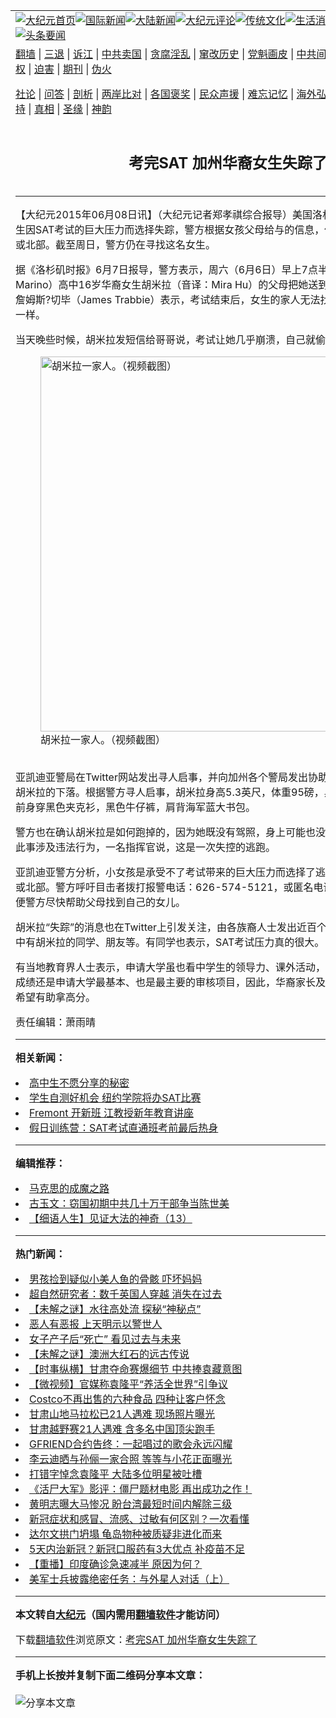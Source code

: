<a name="1" id="1" target="_blank"></a><span id="1"></span>
<table align=center border="0"><tr><td colspan="2" VALIGN=TOP><a href="https://github.com/zccjvn3110/djy/blob/master/gb/nf1351518.md#1"><img src="https://raw.githubusercontent.com/zccjvn3110/www/master/t/djy/1.jpg" title="大纪元首页" alt="大纪元首页"></a><a href="https://github.com/zccjvn3110/djy/blob/master/gb/n24hr.md#1"><img src="https://raw.githubusercontent.com/zccjvn3110/www/master/t/djy/3.jpg" title="国际新闻" alt="国际新闻"></a><a href="https://github.com/zccjvn3110/djy/blob/master/gb/nsc413.md#1"><img src="https://raw.githubusercontent.com/zccjvn3110/www/master/t/djy/4.jpg" title="大陆新闻" alt="大陆新闻"></a><a href="https://github.com/zccjvn3110/djy/blob/master/gb/news392.md#1"><img src="https://raw.githubusercontent.com/zccjvn3110/www/master/t/djy/5.jpg" title="大纪元评论" alt="大纪元评论"></a><a href="https://github.com/zccjvn3110/djy/blob/master/gb/news2007.md#1"><img src="https://raw.githubusercontent.com/zccjvn3110/www/master/t/djy/6.jpg" title="传统文化" alt="传统文化"></a><a href="https://github.com/zccjvn3110/djy/blob/master/gb/news2008.md#1"><img src="https://raw.githubusercontent.com/zccjvn3110/www/master/t/djy/7.jpg" title="生活消费" alt="生活消费"></a><a href="https://github.com/zccjvn3110/djy/blob/master/gb/ncyule.md#1"><img src="https://raw.githubusercontent.com/zccjvn3110/www/master/t/djy/8.jpg" title="娱乐休闲" alt="娱乐休闲"></a><a href="https://github.com/zccjvn3110/djy/blob/master/gb/nsc1002.md#1"><img src="https://raw.githubusercontent.com/zccjvn3110/www/master/t/djy/9.jpg" title="健康" alt="健康"></a><a href="https://github.com/zccjvn3110/djy/blob/master/gb/nf6092.md#1"><img src="https://raw.githubusercontent.com/zccjvn3110/www/master/t/djy/10a.jpg" title="独家" alt="独家"></a><a href="https://github.com/zccjvn3110/djy/blob/master/gb/nf4514.md#1"><img src="https://raw.githubusercontent.com/zccjvn3110/www/master/t/djy/12a.jpg" title="头条要闻" alt="头条要闻"></a></td></tr>
<tr><td colspan="2" VALIGN=TOP><a target="_blank" href="https://github.com/zccjvn3110/www/blob/master/README.md?zsrh#1">翻墙</a> | <a target="_blank" href="https://github.com/zccjvn3110/djy/blob/master/gb/nf5657.md#1">三退</a> | <a target="_blank" href="https://github.com/zccjvn3110/djy/blob/master/gb/nf6124.md#1">诉江</a> | <a target="_blank" href="https://github.com/zccjvn3110/djy/blob/master/gb/nf1176117.md#1">中共卖国</a> | <a target="_blank" href="https://github.com/zccjvn3110/djy/blob/master/gb/nf5773.md#1">贪腐淫乱</a> | <a target="_blank" href="https://github.com/zccjvn3110/djy/blob/master/gb/nf1176115.md#1">窜改历史</a> | <a target="_blank" href="https://github.com/zccjvn3110/djy/blob/master/gb/nf1176107.md#1">党魁画皮</a> | <a target="_blank" href="https://github.com/zccjvn3110/djy/blob/master/gb/nf1320400.md#1">中共间谍</a> | <a target="_blank" href="https://github.com/zccjvn3110/djy/blob/master/gb/nf1176114.md#1">破坏传统</a> | <a target="_blank" href="https://github.com/zccjvn3110/ntdtv/blob/master/gb/prog447_1.md#1">恶贯满盈</a> | <a target="_blank" href="https://github.com/zccjvn3110/djy/blob/master/gb/ncid278.md#1">人权</a> | <a target="_blank" href="https://github.com/zccjvn3110/djy/blob/master/gb/nf1176111.md#1">迫害</a> | <a target="_blank" href="https://gitlab.com/szzdlab/mh-qikan/blob/master/README.md#1">期刊</a> | <a target="_blank" href="https://github.com/zccjvn3110/djy/blob/master/gb/nf5562.md#1">伪火</a></p><p><a target="_blank" href="https://github.com/zccjvn3110/djy/blob/master/gb/9p.md#1">社论</a> | <a target="_blank" href="https://github.com/zccjvn3110/djy/blob/master/gb/nf4378.md#1">问答</a> | <a target="_blank" href="https://github.com/zccjvn3110/djy/blob/master/gb/nf5792.md#1">剖析</a> | <a target="_blank" href="https://github.com/zccjvn3110/djy/blob/master/gb/nf5735.md#1">两岸比对</a> | <a target="_blank" href="https://github.com/zccjvn3110/djy/blob/master/gb/nf6119.md#1">各国褒奖</a> | <a target="_blank" href="https://github.com/zccjvn3110/djy/blob/master/gb/nf6120.md#1">民众声援</a> | <a target="_blank" href="https://github.com/zccjvn3110/djy/blob/master/gb/nf1188594.md#1">难忘记忆</a> | <a target="_blank" href="https://github.com/zccjvn3110/djy/blob/master/gb/nf3180.md#1">海外弘传</a> | <a target="_blank" href="https://github.com/zccjvn3110/djy/blob/master/gb/nf5410.md#1">万人上访</a> | <a target="_blank" href="https://github.com/zccjvn3110/www/blob/master/README.md?zsrh#1">平台首页</a> | <a target="_blank" href="https://github.com/zccjvn3110/djy/blob/master/gb/nf4386.md#1">支持</a> | <a target="_blank" href="https://github.com/zccjvn3110/djy/blob/master/gb/nf4389.md#1">真相</a> | <a target="_blank" href="https://github.com/zccjvn3110/djy/blob/master/gb/nf5790.md#1">圣缘</a> | <a target="_blank" href="https://github.com/zccjvn3110/djy/blob/master/gb/nf4786.md#1">神韵</a></td></tr>
<tr><td VALIGN=TOP width="626"><h2 align=center>考完SAT 加州华裔女生失踪了</h2>

<h6></h6>
<hr>
	<p>【大纪元2015年06月08日讯】（大纪元记者郑孝祺综合报导）美国洛杉矶地区一名华裔高中女生因<ahref="https://github.com/zccjvn3110/djy/blob/master/gb/tag/sat%E8%80%83%E8%AF%95.md#1">SAT考试</a>的巨大压力而选择失踪，警方根据女孩父母给与的信息，估计她可能去了加州中部或北部。截至周日，警方仍在寻找这名女生。</p>
<p>据《洛杉矶时报》6月7日报导，警方表示，周六（6月6日）早上7点半，当地圣马力诺（San Marino）高中16岁<ahref="https://github.com/zccjvn3110/djy/blob/master/gb/tag/%E5%8D%8E%E8%A3%94%E5%A5%B3%E7%94%9F.md#1">华裔女生</a>胡米拉（音译：Mira Hu）的父母把她送到学校参加<ahref="https://github.com/zccjvn3110/djy/blob/master/gb/tag/sat%E8%80%83%E8%AF%95.md#1">SAT考试</a>。警官詹姆斯?切毕（James Trabbie）表示，考试结束后，女生的家人无法找到她，女孩就像人间蒸发一样。</p>
<p>当天晚些时候，胡米拉发短信给哥哥说，考试让她几乎崩溃，自己就偷跑了。<br />
	<figure id="attachment_5877074" aria-describedby="caption-attachment-5877074" style="width: 600px" class="wp-caption aligncenter"><ahref=" https://i.epochtimes.com/assets/uploads/2015/06/150608113937985-600x367.jpg" target="_blank" rel="noreferrer noopener"> <img src="https://i.epochtimes.com/assets/uploads/2015/06/150608113937985-600x367.jpg" alt="胡米拉一家人。（视频截图）" title="胡米拉一家人。（视频截图）" width="600" b="367"
	class="size-large wp-image-5877074" /></a><figcaption id="caption-attachment-5877074" class="wp-caption-text">胡米拉一家人。（视频截图）</figcaption></figure><br />亚凯迪亚警局在Twitter网站发出寻人启事，并向加州各个警局发出协助寻找通知，希望尽快找到胡米拉的下落。根据警方寻人启事，胡米拉身高5.3英尺，体重95磅，黑头发，棕色眼睛；失踪前身穿黑色夹克衫，黑色牛仔裤，肩背海军蓝大书包。</p>
<p>警方也在确认胡米拉是如何跑掉的，因为她既没有驾照，身上可能也没有钱。但警方也没有怀疑此事涉及违法行为，一名指挥官说，这是一次失控的逃跑。</p>
<p>亚凯迪亚警方分析，小女孩是承受不了考试带来的巨大压力而选择了逃走，有可能去了加州中部或北部。警方呼吁目击者拨打报警电话：626-574-5121，或匿名电话：800-222-TIPS，以便警方尽快帮助父母找到自己的女儿。</p>
<p>胡米拉“失踪”的消息也在Twitter上引发关注，由各族裔人士发出近百个帖子表达他们的想法，其中有胡米拉的同学、朋友等。有同学也表示，SAT考试压力真的很大。</p>
<p>有当地教育界人士表示，申请大学虽也看中学生的领导力、课外活动，但不可讳言，SAT及GPA成绩还是申请大学最基本、也是最主要的审核项目，因此，华裔家长及学生才会采行SAT补习，希望有助拿高分。</p>
<p><a height="433px" width="770px" src="http://player.ooyala.com/iframe.js#ec=AzZHVqdTpyANcjSsSTRTjYZkojEnVB9s&#038;pbid=f987944e2b8d47c5ad7da7977780b8bd"></a></p>
<p>责任编辑：萧雨晴</p>
	
<hr>


<strong>相关新闻：</strong>
<li><a href="https://github.com/zccjvn3110/djy/blob/master/gb/13/10/26/n3995451.md#1">高中生不愿分享的秘密</a></li>
<li><a href="https://github.com/zccjvn3110/djy/blob/master/gb/13/11/25/n4018857.md#1">学生自测好机会 纽约学院将办SAT比赛</a></li>
<li><a href="https://github.com/zccjvn3110/djy/blob/master/gb/13/12/19/n4037752.md#1">Fremont 开新班 江教授新年教育讲座</a></li>
<li><a href="https://github.com/zccjvn3110/djy/blob/master/gb/13/12/19/n4037755.md#1">假日训练营：SAT考试直通班考前最后热身</a></li>
<hr>


<strong>编辑推荐：</strong>
<li><a href="https://github.com/zccjvn3110/djy/blob/master/gb/10/11/7/n3077476.md?dfh#1" target="_blank">马克思的成魔之路</a></li><li><a href="https://github.com/tsiac2612/djy/blob/master/gb/18/9/23/n10735061.md#1" target="_blank">古玉文：窃国初期中共几十万干部争当陈世美</a></li><li><a href="https://github.com/tsiac2612/djy/blob/master/gb/18/7/20/n10578907.md#1" target="_blank">【细语人生】见证大法的神奇（13）</a></li>
<hr>

<strong>热门新闻：</strong>
<li><a href="https://github.com/zccjvn3110/djy/blob/master/gb/21/5/19/n12960167.md#1">男孩捡到疑似小美人鱼的骨骸 吓坏妈妈</a></li>
<li><a href="https://github.com/zccjvn3110/djy/blob/master/gb/21/5/20/n12962633.md#1">超自然研究者：数千英国人穿越 消失在过去</a></li>
<li><a href="https://github.com/zccjvn3110/djy/blob/master/gb/21/5/20/n12964086.md#1">【未解之谜】水往高处流 探秘“神秘点”</a></li>
<li><a href="https://github.com/zccjvn3110/djy/blob/master/gb/21/5/19/n12961042.md#1">恶人有恶报 上天明示以警世人</a></li>
<li><a href="https://github.com/zccjvn3110/djy/blob/master/gb/21/5/18/n12957550.md#1">女子产子后“死亡” 看见过去与未来</a></li>
<li><a href="https://github.com/zccjvn3110/djy/blob/master/gb/21/5/21/n12966673.md#1">【未解之谜】澳洲大红石的远古传说</a></li>
<li><a href="https://github.com/zccjvn3110/djy/blob/master/gb/21/5/24/n12973051.md#1">【时事纵横】甘肃夺命赛爆细节 中共捧袁藏意图</a></li>
<li><a href="https://github.com/zccjvn3110/djy/blob/master/gb/21/5/24/n12972206.md#1">【微视频】官媒称袁隆平“养活全世界”引争议</a></li>
<li><a href="https://github.com/zccjvn3110/djy/blob/master/gb/21/5/19/n12961331.md#1">Costco不再出售的六种食品 四种让客户怀念</a></li>
<li><a href="https://github.com/zccjvn3110/djy/blob/master/gb/21/5/23/n12968973.md#1">甘肃山地马拉松已21人遇难 现场照片曝光</a></li>
<li><a href="https://github.com/zccjvn3110/djy/blob/master/gb/21/5/23/n12970288.md#1">甘肃越野赛21人遇难 含多名中国顶尖跑手</a></li>
<li><a href="https://github.com/zccjvn3110/djy/blob/master/gb/21/5/22/n12967774.md#1">GFRIEND合约告终：一起唱过的歌会永远闪耀</a></li>
<li><a href="https://github.com/zccjvn3110/djy/blob/master/gb/21/5/21/n12966897.md#1">李云迪晒与孙俪一家合照 等等与小花正面曝光</a></li>
<li><a href="https://github.com/zccjvn3110/djy/blob/master/gb/21/5/23/n12970222.md#1">打错字悼念袁隆平 大陆多位明星被吐槽</a></li>
<li><a href="https://github.com/zccjvn3110/djy/blob/master/gb/21/5/22/n12967093.md#1">《活尸大军》影评：僵尸题材电影 再出成功之作！</a></li>
<li><a href="https://github.com/zccjvn3110/djy/blob/master/gb/21/5/23/n12969328.md#1">黄明志曝大马惨况 盼台湾最短时间内解除三级</a></li>
<li><a href="https://github.com/zccjvn3110/djy/blob/master/gb/21/5/21/n12964469.md#1">新冠症状和感冒、流感、过敏有何区别？一次看懂</a></li>
<li><a href="https://github.com/zccjvn3110/djy/blob/master/gb/21/5/22/n12968191.md#1">达尔文拱门坍塌 龟岛物种被质疑非进化而来</a></li>
<li><a href="https://github.com/zccjvn3110/djy/blob/master/gb/21/5/3/n12922080.md#1">5天内治新冠？新冠口服药有3大优点 补疫苗不足</a></li>
<li><a href="https://github.com/zccjvn3110/djy/blob/master/gb/21/5/22/n12967922.md#1">【重播】印度确诊急速减半  原因为何？</a></li>
<li><a href="https://github.com/zccjvn3110/djy/blob/master/gb/21/5/24/n12971668.md#1">美军士兵披露绝密任务：与外星人对话（上）</a></li>
<hr>

<strong>本文转自<a href="https://www.epochtimes.com">大纪元</a>（国内需用<a href="https://github.com/zccjvn3110/www/blob/master/README.md#8">翻墙软件</a>才能访问）</strong><p>下载<a href="https://github.com/zccjvn3110/www/blob/master/README.md#8">翻墙软件</a>浏览原文：<a href="https://www.epochtimes.com/gb/15/6/8/n4453251.htm">考完SAT 加州华裔女生失踪了</a></p><hr>

<strong>手机上长按并复制下面二维码分享本文章：</strong><br><br><img src="https://chart.apis.google.com/chart?cht=qr&chs=240x240&choe=UTF-8&chld=M|2&chl=https://github.com/zccjvn3110/djy/blob/master/gb/15/6/8/n4453251.md%231" title="分享本文章"></td><td VALIGN=TOP><a href="https://github.com/zccjvn3110/djy/blob/master/gb/16/1/21/n4622075.md?dfh#1" target="_blank"><img src="https://raw.githubusercontent.com/zccjvn3110/djy/master/gb/300/wei-f1.jpg" title="中共的伪火骗局"  alt="中共的伪火骗局"></a><br><a href="https://github.com/zccjvn3110/www/blob/master/README.md?dfh#9" target="_blank"><img src="https://raw.githubusercontent.com/zccjvn3110/djy/master/gb/300/yong-h.jpg" title="永恒的见证"  alt="永恒的见证"></a><br><a href="https://github.com/zccjvn3110/djy/blob/master/gb/13/9/29/n3974789.md?dfh#1" target="_blank"><img src="https://raw.githubusercontent.com/zccjvn3110/djy/master/gb/300/shang-lnz.jpg" title="善良女子被中共投男牢"  alt="善良女子被中共投男牢"></a><br><a href="https://github.com/zccjvn3110/djy/blob/master/gb/16/3/16/n4663449.md?dfh#1" target="_blank"><img src="https://raw.githubusercontent.com/zccjvn3110/djy/master/gb/300/huo-z3.jpg" title="警卫目击活摘器官"  alt="警卫目击活摘器官"></a><br><a href="https://github.com/zccjvn3110/djy/blob/master/gb/16/8/7/n8177641.md?dfh#1" target="_blank"><img src="https://raw.githubusercontent.com/zccjvn3110/djy/master/gb/300/huo-z4.jpg" title="证人描述活摘恐怖"  alt="证人描述活摘恐怖"></a><br><a href="https://github.com/zccjvn3110/djy/blob/master/gb/10/4/19/n2881569.md?dfh#1" target="_blank"><img src="https://raw.githubusercontent.com/zccjvn3110/djy/master/gb/300/huo-z1.jpg" title="揭开活摘器官黑幕"  alt="揭开活摘器官黑幕"></a><br><a href="https://github.com/zccjvn3110/djy/blob/master/gb/10/11/7/n3077476.md?dfh#1" target="_blank"><img src="https://raw.githubusercontent.com/zccjvn3110/djy/master/gb/300/ma-ks.jpg" title="马克思的成魔之路"  alt="马克思的成魔之路"></a><br><a href="https://github.com/zccjvn3110/djy/blob/master/gb/14/6/9/n4173977.md?dfh#1" target="_blank"><img src="https://raw.githubusercontent.com/zccjvn3110/djy/master/gb/300/chang-zs.jpg" title="藏字石 蕴天机"  alt="藏字石 蕴天机"></a><br><a href="https://github.com/zccjvn3110/djy/blob/master/gb/18/5/10/n10381511.md?dfh#1" target="_blank"><img src="https://raw.githubusercontent.com/zccjvn3110/djy/master/gb/300/st1.jpg" title="关注三亿人三退"  alt="关注三亿人三退"></a><br><a href="https://github.com/zccjvn3110/djy/blob/master/gb/18/3/21/n10237682.md?dfh#1" target="_blank"><img src="https://raw.githubusercontent.com/zccjvn3110/djy/master/gb/300/jie-t.jpg" title="解体中共复兴中华"  alt="解体中共复兴中华"></a><br><a href="https://github.com/zccjvn3110/djy/blob/master/gb/9/2/9/n2422991.md?dfh#1" target="_blank"><img src="https://raw.githubusercontent.com/zccjvn3110/djy/master/gb/300/gao-zs.jpg" title="中共迫害良心律师"  alt="中共迫害良心律师"></a><br><a href="https://github.com/zccjvn3110/djy/blob/master/gb/18/12/9/n10900044.md?dfh#1" target="_blank"><img src="https://raw.githubusercontent.com/zccjvn3110/djy/master/gb/300/sj1.jpg" title="三百多万人举报江泽民"  alt="三百多万人举报江泽民"></a><br><a href="https://github.com/zccjvn3110/djy/blob/master/gb/18/8/28/n10672014.md?dfh#1" target="_blank"><img src="https://raw.githubusercontent.com/zccjvn3110/djy/master/gb/300/sj2.jpg" title="这些官员为何起诉江泽民"  alt="这些官员为何起诉江泽民"></a><br><a href="https://github.com/zccjvn3110/djy/blob/master/gb/8/12/18/n2367165.md?dfh#1" target="_blank"><img src="https://raw.githubusercontent.com/zccjvn3110/djy/master/gb/300/liangan.jpg" title="海峡两岸的强烈对比"  alt="海峡两岸的强烈对比"></a><br><a href="https://github.com/zccjvn3110/djy/blob/master/gb/15/12/10/n4593139.md?dfh#1" target="_blank"><img src="https://raw.githubusercontent.com/zccjvn3110/djy/master/gb/300/jia-ndzl.jpg" title="加拿大总理的贺信"  alt="加拿大总理的贺信"></a><br><a href="https://github.com/zccjvn3110/djy/blob/master/gb/11/6/17/n3289382.md?dfh#1" target="_blank"><img src="https://raw.githubusercontent.com/zccjvn3110/djy/master/gb/300/xiao-wd.jpg" title="探寻真相兼听则明"  alt="探寻真相兼听则明"></a><br><a href="https://github.com/zccjvn3110/djy/blob/master/gb/18/10/27/n10812623.md?dfh#1" target="_blank"><img src="https://raw.githubusercontent.com/zccjvn3110/djy/master/gb/300/yindu.jpg" title="印度媒体报道东方"  alt="印度媒体报道东方"></a><br><a href="https://github.com/zccjvn3110/djy/blob/master/gb/18/6/9/n10469652.md?dfh#1" target="_blank"><img src="https://raw.githubusercontent.com/zccjvn3110/djy/master/gb/300/xie-j.jpg" title="不一样的海外校园"  alt="不一样的海外校园"></a><br><a href="https://github.com/zccjvn3110/djy/blob/master/gb/7/4/5/n1669415.md?dfh#1" target="_blank"><img src="https://raw.githubusercontent.com/zccjvn3110/djy/master/gb/300/li-up.jpg" title="从大师到徒弟的传奇"  alt="从大师到徒弟的传奇"></a><br><a href="https://github.com/zccjvn3110/djy/blob/master/gb/17/5/26/n9191512.md?dfh#1" target="_blank"><img src="https://raw.githubusercontent.com/zccjvn3110/djy/master/gb/300/zfl2.jpg" title="亿万人与东方一本奇书"  alt="亿万人与东方一本奇书"></a><br><a href="https://github.com/zccjvn3110/djy/blob/master/gb/13/11/27/n4020290.md?dfh#1" target="_blank"><img src="https://raw.githubusercontent.com/zccjvn3110/djy/master/gb/300/zhen-h.jpg" title="大陆见不到的震撼场面"  alt="大陆见不到的震撼场面"></a><br><a href="https://github.com/zccjvn3110/djy/blob/master/gb/15/7/17/n4482910.md?dfh#1" target="_blank"><img src="https://raw.githubusercontent.com/zccjvn3110/djy/master/gb/300/dalu-sk.jpg" title="人心向善 大陆当初盛况"  alt="人心向善 大陆当初盛况"></a><br><a href="https://github.com/zccjvn3110/djy/blob/master/gb/19/1/5/n10955468.md?dfh#1" target="_blank"><img src="https://raw.githubusercontent.com/zccjvn3110/djy/master/gb/300/zfl1.jpg" title="追寻真理 这书讲什么"  alt="追寻真理 这书讲什么"></a><br><a href="https://github.com/zccjvn3110/www/blob/master/README.md?dfh#1" target="_blank"><img src="https://raw.githubusercontent.com/zccjvn3110/djy/master/gb/300/fq1.jpg" title="下载免费翻墙软件"  alt="下载免费翻墙软件"></a><br></td></tr></table>
